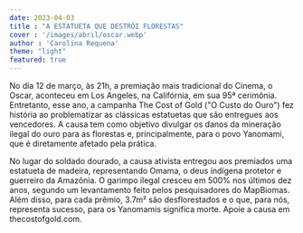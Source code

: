 ```yaml
---
date: 2023-04-03
title : "A ESTATUETA QUE DESTRÓI FLORESTAS"
cover : '/images/abril/oscar.webp'
author : 'Carolina Requena'
theme: "light"
featured: true
---
```

No dia 12 de março, às 21h, a premiação mais tradicional do Cinema, o Oscar, aconteceu em Los Angeles, na Califórnia, em sua 95ª cerimônia. Entretanto, esse ano, a campanha The Cost of Gold ("O Custo do Ouro") fez história ao problematizar as clássicas estatuetas que são entregues aos vencedores. A causa tem como objetivo divulgar os danos da mineração ilegal do ouro para as florestas e, principalmente, para o povo Yanomami, que é diretamente afetado pela prática. 

No lugar do soldado dourado, a causa ativista entregou aos premiados uma estatueta de madeira, representando Omama, o deus indígena protetor e guerreiro da Amazônia. O garimpo ilegal cresceu em 500% nos últimos dez anos, segundo um levantamento feito pelos pesquisadores do MapBiomas. Além disso, para cada prêmio, 3.7m² são desflorestados e o que, para nós, representa sucesso, para os Yanomamis significa morte. Apoie a causa em thecostofgold.com.